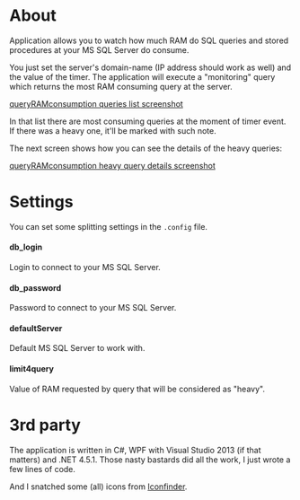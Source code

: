 About
=====
    
Application allows you to watch how much RAM do SQL queries and stored procedures at your MS SQL Server do consume.

You just set the server's domain-name (IP address should work as well) and the value of the timer. The application will execute a "monitoring" query which returns the most RAM consuming query at the server.

[queryRAMconsumption queries list screenshot](/img/qrc1.png?raw=true "queryRAMconsumption queries list screenshot")

In that list there are most consuming queries at the moment of timer event. If there was a heavy one, it'll be marked with such note.

The next screen shows how you can see the details of the heavy queries:

[queryRAMconsumption heavy query details screenshot](/img/qrc2.png?raw=true "queryRAMconsumption heavy query details screenshot")

Settings
========

You can set some splitting settings in the `.config` file.

#### db_login

Login to connect to your MS SQL Server.

#### db_password

Password to connect to your MS SQL Server.

#### defaultServer

Default MS SQL Server to work with.

#### limit4query

Value of RAM requested by query that will be considered as "heavy".

3rd party
=========
The application is written in C#, WPF with Visual Studio 2013 (if that matters) and .NET 4.5.1. Those nasty bastards did all the work, I just wrote a few lines of code.

And I snatched some (all) icons from [Iconfinder](https://www.iconfinder.com/).